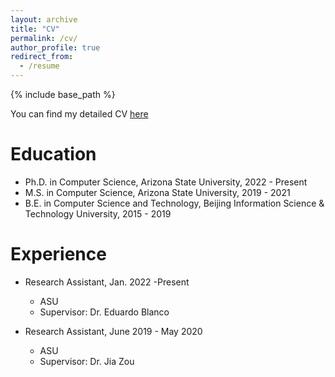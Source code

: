 ```yaml
---
layout: archive
title: "CV"
permalink: /cv/
author_profile: true
redirect_from:
  - /resume
---
```


{% include base_path %}


You can find my detailed CV [here](/files/Zijie_Wang_Resume.pdf)

Education
======

* Ph.D. in Computer Science, Arizona State University, 2022 - Present
* M.S. in Computer Science, Arizona State University, 2019 - 2021
* B.E. in Computer Science and Technology, Beijing Information Science & Technology University, 2015 - 2019

Experience
======
* Research Assistant, Jan. 2022 -Present
  * ASU
  * Supervisor: Dr. Eduardo Blanco

* Research Assistant, June 2019 - May 2020   
  * ASU
  * Supervisor: Dr. Jia Zou
  


